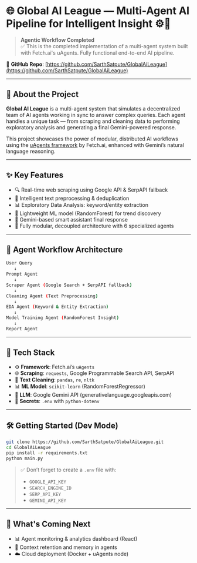 

# 🌐 Global AI League — Multi-Agent AI Pipeline for Intelligent Insight ⚙️🧠

> **Agentic Workflow Completed**  
> ✅ This is the completed implementation of a multi-agent system built with Fetch.ai's uAgents. Fully functional end-to-end AI pipeline.

🔗 **GitHub Repo**: [https://github.com/SarthSatpute/GlobalAiLeague](https://github.com/SarthSatpute/GlobalAiLeague)

---

## 🧠 About the Project

**Global AI League** is a multi-agent system that simulates a decentralized team of AI agents working in sync to answer complex queries. Each agent handles a unique task — from scraping and cleaning data to performing exploratory analysis and generating a final Gemini-powered response.

This project showcases the power of modular, distributed AI workflows using the [uAgents framework](https://docs.fetch.ai/uAgents/) by Fetch.ai, enhanced with Gemini’s natural language reasoning.

---

## ✨ Key Features

- 🔍 Real-time web scraping using Google API & SerpAPI fallback
- 🧹 Intelligent text preprocessing & deduplication
- 📊 Exploratory Data Analysis: keyword/entity extraction
- 🤖 Lightweight ML model (RandomForest) for trend discovery
- 💬 Gemini-based smart assistant final response
- 🧩 Fully modular, decoupled architecture with 6 specialized agents

---

## 🤖 Agent Workflow Architecture

```bash
User Query
   ↓
Prompt Agent
   ↓
Scraper Agent (Google Search + SerpAPI fallback)
   ↓
Cleaning Agent (Text Preprocessing)
   ↓
EDA Agent (Keyword & Entity Extraction)
   ↓
Model Training Agent (RandomForest Insight)
   ↓
Report Agent 
```

---

## 🚀 Tech Stack

- ⚙️ **Framework**: Fetch.ai’s `uAgents`
- 🌐 **Scraping**: `requests`, Google Programmable Search API, SerpAPI
- 🧼 **Text Cleaning**: `pandas`, `re`, `nltk`
- 📊 **ML Model**: `scikit-learn` (RandomForestRegressor)
- 💬 **LLM**: Google Gemini API (generativelanguage.googleapis.com)
- 🔐 **Secrets**: `.env` with `python-dotenv`

---

## 🛠 Getting Started (Dev Mode)

```bash
git clone https://github.com/SarthSatpute/GlobalAiLeague.git
cd GlobalAiLeague
pip install -r requirements.txt
python main.py
```

> ✅ Don’t forget to create a `.env` file with:
> - `GOOGLE_API_KEY`
> - `SEARCH_ENGINE_ID`
> - `SERP_API_KEY`
> - `GEMINI_API_KEY`

---



## 🌱 What's Coming Next

- 📊 Agent monitoring & analytics dashboard (React)
- 🧠 Context retention and memory in agents
- ☁️ Cloud deployment (Docker + uAgents node)
```
